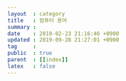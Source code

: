 ```yaml
---
layout  : category
title   : 컴퓨터 용어
summary : 
date    : 2019-02-23 21:16:46 +0900
updated : 2019-09-28 21:27:01 +0900
tag     : 
public  : true
parent  : [[index]]
latex   : false
---
```

